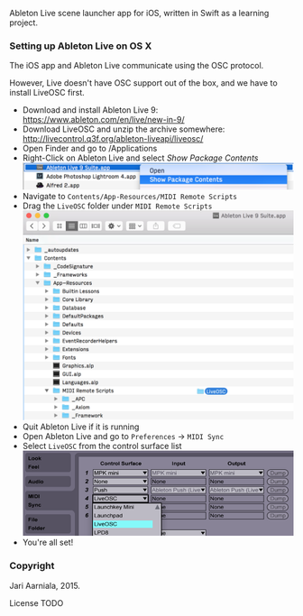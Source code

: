 Ableton Live scene launcher app for iOS, written in Swift as a learning project.

### Setting up Ableton Live on OS X

The iOS app and Ableton Live communicate using the OSC protocol. 

However, Live doesn't have OSC support out of the box, and we have to install LiveOSC first.

- Download and install Ableton Live 9: https://www.ableton.com/en/live/new-in-9/
- Download LiveOSC and unzip the archive somewhere: http://livecontrol.q3f.org/ableton-liveapi/liveosc/
- Open Finder and go to /Applications
- Right-Click on Ableton Live and select _Show Package Contents_ 
    ![Show Package Contents](help/show_live_package_contents.png)
- Navigate to `Contents/App-Resources/MIDI Remote Scripts`
- Drag the `LiveOSC` folder under `MIDI Remote Scripts`
   ![Drag LiveOSC](help/drag_and_drop_liveosc.png)
- Quit Ableton Live if it is running
- Open Ableton Live and go to `Preferences` -> `MIDI Sync`
- Select `LiveOSC` from the control surface list
![Select LiveOSC as control surface](help/set_liveosc_as_control_surface.png)
- You're all set!

### Copyright

Jari Aarniala, 2015.

License TODO
